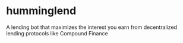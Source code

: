 # humminglend
A lending bot that maximizes the interest you earn from decentralized lending protocols like Compound Finance
